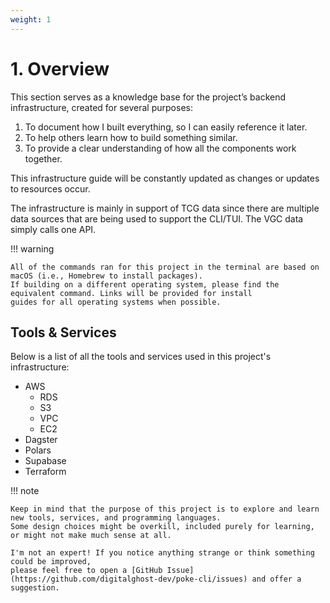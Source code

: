 ```yaml
---
weight: 1
---
```


# 1. Overview

This section serves as a knowledge base for the project’s backend infrastructure, created for several purposes:

1.	To document how I built everything, so I can easily reference it later.
2.	To help others learn how to build something similar.
3.	To provide a clear understanding of how all the components work together.

This infrastructure guide will be constantly updated as changes or updates to resources occur.

The infrastructure is mainly in support of TCG data since there are multiple data sources that are being used to support the CLI/TUI.
The VGC data simply calls one API.

!!! warning

    All of the commands ran for this project in the terminal are based on macOS (i.e., Homebrew to install packages). 
    If building on a different operating system, please find the equivalent command. Links will be provided for install 
    guides for all operating systems when possible.

## Tools & Services

Below is a list of all the tools and services used in this project's infrastructure:

- AWS
    - RDS
    - S3
    - VPC
    - EC2
- Dagster
- Polars
- Supabase
- Terraform

!!! note

    Keep in mind that the purpose of this project is to explore and learn new tools, services, and programming languages.
    Some design choices might be overkill, included purely for learning, or might not make much sense at all.

    I'm not an expert! If you notice anything strange or think something could be improved, 
    please feel free to open a [GitHub Issue](https://github.com/digitalghost-dev/poke-cli/issues) and offer a suggestion.